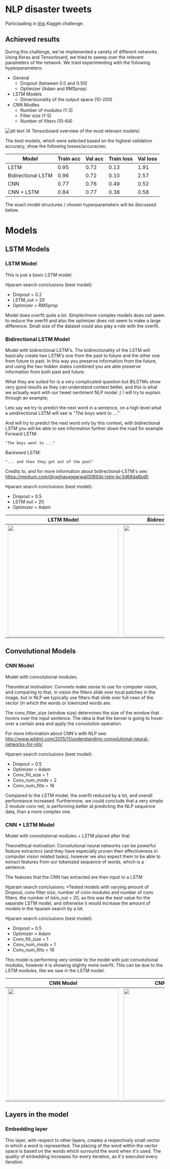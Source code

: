 # NLP disaster tweets
Participating in [this](https://www.kaggle.com/c/nlp-getting-started/overview) Kaggle challenge.


## Achieved results

During this challenge, we've implemented a variety of different networks. Using Keras and Tensorboard, we tried to sweep over the relevant parameters of the network. We tried experimenting with the following hyperparameters:
* General
  * Dropout (between 0.0 and 0.50)
  * Optimizer (Adam and RMSprop)
* LSTM Models
  * Dimensionality of the output space (10-200)
* CNN Modles
  * Number of modules (1-3)
  * Filter size (1-5)
  * Number of filters (10-64)

![alt text](images/tensorboard_overview.png)
(A Tensorboard overview of the most relevant models)


The best models, which were selected based on the highest validation accuracy, show the following losses/accuracies:

| Model              | Train acc | Val acc | Train loss | Val loss |
|--------------------|-----------|---------|------------|----------|
| LSTM               | 0.95      | 0.72    | 0.13       | 1.91     |
| Bidirectional LSTM | 0.96      | 0.72    | 0.10       | 2.57     |
| CNN                | 0.77      | 0.76    | 0.49       | 0.52     |
| CNN + LSTM         | 0.84      | 0.77    | 0.38       | 0.58     |

The exact model structures / chosen hyperparameters will be discussed below.


# Models
## LSTM Models

### LSTM Model
This is just a basic LSTM model.

Hparam search conclusions (best model):
* Dropout    = 0.2
* LSTM_out   = 20
* Optimizer  = RMSprop

Model does overfit quite a lot. Simpler/more complex models does not seem to reduce the overfit and also the optimizer does not seem to make a large difference.
Small size of the dataset could also play a role with the overfit.

### Bidirectional LSTM Model
Model with bidirectional LSTM's. The bidirectionality of the LSTM will basically create two LSTM's one from the past to 
future and the other one from future to past. In this way you preserve information from the future, and using the two 
hidden states combined you are able preserve information from both past and future.

What they are suited for is a very complicated question but BiLSTMs show very good results as they can understand 
context better, and this is what we actually want with our tweet sentiment NLP model ;) I will try to explain through an 
example;

Lets say we try to predict the next word in a sentence, on a high level what a unidirectional LSTM will see is
"The boys went to ...."

And will try to predict the next word only by this context, with bidirectional LSTM you will be able to see information 
further down the road for example
  Forward LSTM:
  
    "The boys went to ..."
  Backward LSTM:
  
    "... and then they got out of the pool"

Credits to, and for more information about bidirectional-LSTM's see: https://medium.com/@raghavaggarwal0089/bi-lstm-bc3d68da8bd0

Hparam search conclusions (best model):
* Dropout        = 0.5
* LSTM out       = 20
* Optimizer      = Adam

| LSTM Model         | Bidirectional LSTM Model|
|--------------------|-----------|
| <img src="images/model_summary/LSTM_model.png" width="350" />              |  <img src="images/model_summary/Bidirectional_LSTM_model.png" width="350" />|

## Convolutional Models
### CNN Model
Model with convolutional modules.

Theoretical motivation:
Convnets make sense to use for computer vision, and comparing to that, in vision the filters slide over local patches
in the image, but in NLP we typically use filters that slide over full rows of the vector (in which the words or 
tokenized words are. 

The conv_filter_size (window size) determines the size of the window that hovers over the input sentence. The idea is
that the kernel is going to hover over a certain area and apply the convolution operation.

For more information about CNN's with NLP see: http://www.wildml.com/2015/11/understanding-convolutional-neural-networks-for-nlp/

Hparam search conclusions (best model):
* Dropout        = 0.5
* Optimizer      = Adam
* Conv_filt_size = 1
* Conv_num_mods  = 2
* Conv_num_filts = 16  

Compared to the LSTM model, the overfit reduced by a lot, and overall performance increased. Furthermore, we could conclude that
a very simple 2 module conv net, is performing better at predicting the NLP sequence data, than a more complex one. 


### CNN + LSTM Model
Model with convolutional modules + LSTM placed after that.

Theorethical motivation:
Convolutional neural networks can be powerful feature extractors (and they have especially proven their effectiveness in computer vision related tasks), however we also expect them to be able to extract features from our tokenized sequence of words, which is a sentence. 

The features that the CNN has extracted are then input to a LSTM 

Hparam search conclusions:
*Tested models with varying amount of Dropout, conv filter size, number of conv modules and number of conv filters.
 the number of lstm_out = 20, as this was the best value for the separate LSTM model, and otherwise it would increase
 the amount of models in the hparam search by a lot.

Hparam search conclusions (best model):
* Dropout        = 0.5
* Optimizer      = Adam
* Conv_filt_size = 1
* Conv_num_mods  = 1
* Conv_num_filts = 16

This model is performing very similar to the model with just convolutional modules, however it is showing slightly more
overfit. This can be due to the LSTM modules, like we saw in the LSTM model.

| CNN Model         | CNN + LSTM Model|
|--------------------|-----------|
| <img src="images/model_summary/CNN_model.png" width="350" />              |  <img src="images/model_summary/LSTM_CNN_deep_model.png" width="350" />|

## Layers in the model
### Embedding layer
This layer, with respect to other layers, creates a respectively small vector in which a word is represented. The placing of the word within the vector space is based on the words which surround the word when it's used. The quality of embedding increases for every iteration, as it's executed every iteration.

